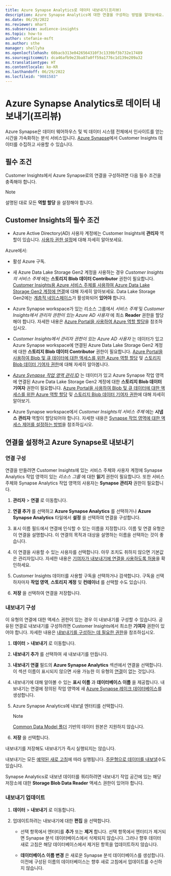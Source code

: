 ```yaml
---
title: Azure Synapse Analytics로 데이터 내보내기(프리뷰)
description: Azure Synapse Analytics에 대한 연결을 구성하는 방법을 알아보세요.
ms.date: 06/29/2022
ms.reviewer: mhart
ms.subservice: audience-insights
ms.topic: how-to
author: stefanie-msft
ms.author: sthe
manager: shellyha
ms.openlocfilehash: 60bacb313e0426564310f3c1339bf3b732e17489
ms.sourcegitcommit: dca46afb9e23ba87a0ff59a1776c1d139e209a32
ms.translationtype: HT
ms.contentlocale: ko-KR
ms.lasthandoff: 06/29/2022
ms.locfileid: "9081583"
---
```

# <a name="export-data-to-azure-synapse-analytics-preview"></a>Azure Synapse Analytics로 데이터 내보내기(프리뷰)

Azure Synapse은 데이터 웨어하우스 및 빅 데이터 시스템 전체에서 인사이트를 얻는 시간을 가속화하는 분석 서비스입니다. [Azure Synapse](/azure/synapse-analytics/overview-what-is)에서 Customer Insights 데이터를 수집하고 사용할 수 있습니다.

## <a name="prerequisites"></a>필수 조건

Customer Insights에서 Azure Synapse로의 연결을 구성하려면 다음 필수 조건을 충족해야 합니다.

> [!NOTE]
> 설명된 대로 모든 **역할 할당** 을 설정해야 합니다.  

## <a name="prerequisites-in-customer-insights"></a>Customer Insights의 필수 조건

* Azure Active Directory(AD) 사용자 계정에는 Customer Insights에 **관리자** 역할이 있습니다. [사용자 권한 설정](permissions.md#assign-roles-and-permissions)에 대해 자세히 알아보세요.

Azure에서: 

- 활성 Azure 구독.

- 새 Azure Data Lake Storage Gen2 계정을 사용하는 경우 *Customer Insights의 서비스 주체* 에는 **스토리지 Blob 데이터 Contributor** 권한이 필요합니다. [Customer Insights용 Azure 서비스 주체를 사용하여 Azure Data Lake Storage Gen2 계정에 연결](connect-service-principal.md)에 대해 자세히 알아보세요. Data Lake Storage Gen2에는 [계층적 네임스페이스](/azure/storage/blobs/data-lake-storage-namespace)가 활성화되어 **있어야** 합니다.

- Azure Synapse workspace가 있는 리소스 그룹에서 *서비스 주체* 및 *Customer Insights에서 관리자 권한이 있는 Azure AD 사용자* 에 최소 **Reader** 권한을 할당해야 합니다. 자세한 내용은 [Azure Portal을 사용하여 Azure 역할 할당](/azure/role-based-access-control/role-assignments-portal)을 참조하십시오.

- *Customer Insights에서 관리자 권한이 있는 Azure AD 사용자* 는 데이터가 있고 Azure Synapse workspace에 연결된 Azure Data Lake Storage Gen2 계정에 대한 **스토리지 Blob 데이터 Contributor** 권한이 필요합니다. [Azure Portal을 사용하여 Blob 및 큐 데이터에 대한 액세스를 위한 Azure 역할 할당](/azure/storage/common/storage-auth-aad-rbac-portal) 및 [스토리지 Blob 데이터 기여자 권한](/azure/role-based-access-control/built-in-roles#storage-blob-data-contributor)에 대해 자세히 알아봅니다.

- *[Azure Synapse 작업 영역 관리 ID](/azure/synapse-analytics/security/synapse-workspace-managed-identity)* 는 데이터가 있고 Azure Synapse 작업 영역에 연결된 Azure Data Lake Storage Gen2 계정에 대한 **스토리지 Blob 데이터 기여자** 권한이 필요합니다. [Azure Portal을 사용하여 Blob 및 큐 데이터에 대한 액세스를 위한 Azure 역할 할당](/azure/storage/common/storage-auth-aad-rbac-portal) 및 [스토리지 Blob 데이터 기여자 권한](/azure/role-based-access-control/built-in-roles#storage-blob-data-contributor)에 대해 자세히 알아보기.

- Azure Synapse workspace에서 *Customer Insights의 서비스 주체* 에는 **시냅스 관리자** 역할이 할당되어야 합니다. 자세한 내용은 [Synapse 작업 영역에 대한 액세스 제어를 설정하는 방법](/azure/synapse-analytics/security/how-to-set-up-access-control)을 참조하십시오.

## <a name="set-up-the-connection-and-export-to-azure-synapse"></a>연결을 설정하고 Azure Synapse로 내보내기

### <a name="configure-a-connection"></a>연결 구성

연결을 만들려면 Customer Insights에 있는 서비스 주체와 사용자 계정에 Synapse Analytics 작업 영역이 있는 *리소스 그룹* 에 대한 **읽기** 권한이 필요합니다. 또한 서비스 주체와 Synapse Analytics 작업 영역의 사용자는 **Synapse 관리자** 권한이 필요합니다. 

1. **관리자** > **연결** 로 이동합니다.

1. **연결 추가** 를 선택하고 **Azure Synapse Analytics** 를 선택하거나 **Azure Synapse Analytics** 타일에서 **설정** 을 선택하여 연결을 구성합니다.

1. 표시 이름 필드에서 연결에 인식할 수 있는 이름을 지정합니다. 이름 및 연결 유형은 이 연결을 설명합니다. 이 연결의 목적과 대상을 설명하는 이름을 선택하는 것이 좋습니다.

1. 이 연결을 사용할 수 있는 사용자를 선택합니다. 아무 조치도 취하지 않으면 기본값은 관리자입니다. 자세한 내용은 [기여자가 내보내기에 연결을 사용하도록 허용](connections.md#allow-contributors-to-use-a-connection-for-exports)을 확인하세요.

1. Customer Insights 데이터를 사용할 구독을 선택하거나 검색합니다. 구독을 선택하자마자 **작업 영역**, **스토리지 계정** 및 **컨테이너** 를 선택할 수도 있습니다.

1. **저장** 을 ​​선택하여 연결을 저장합니다.

### <a name="configure-an-export"></a>내보내기 구성

이 유형의 연결에 대한 액세스 권한이 있는 경우 이 내보내기를 구성할 수 있습니다. 공유된 연결로 내보내기를 구성하려면 Customer Insights에서 최소한 **기여자** 권한이 있어야 합니다. 자세한 내용은 [내보내기를 구성하는 데 필요한 권한](export-destinations.md#set-up-a-new-export)을 참조하십시오.

1. **데이터** > **내보내기** 로 이동합니다.

1. **내보내기 추가** 를 선택하여 새 내보내기를 만듭니다.

1. **내보내기 연결** 필드의 **Azure Synapse Analytics** 섹션에서 연결을 선택합니다. 이 섹션 이름이 표시되지 않으면 사용 가능한 이 유형의 [연결](connections.md)이 없는 것입니다.

1. 내보내기에 대해 알아볼 수 있는 **표시 이름** 과 **데이터베이스 이름** 을 제공합니다. 내보내기는 연결에 정의된 작업 영역에 새 [Azure Synapse 레이크 데이터베이스](/azure/synapse-analytics/database-designer/concepts-lake-database)를 생성합니다.

1. Azure Synapse Analytics에 내보낼 엔터티를 선택합니다.
   > [!NOTE]
   > [Common Data Model 폴더](connect-common-data-model.md) 기반의 데이터 원본은 지원하지 않습니다.

1. **저장** 을 선택합니다.

내보내기를 저장해도 내보내기가 즉시 실행되지는 않습니다.

내보내기는 모든 [예약된 새로 고침](system.md#schedule-tab)에 따라 실행됩니다. [주문형으로 데이터를 내보낼](export-destinations.md#run-exports-on-demand)수도 있습니다.

Synapse Analytics로 내보낸 데이터를 쿼리하려면 내보내기 작업 공간에 있는 해당 저장소에 대한 **Storage Blob Data Reader** 액세스 권한이 있어야 합니다. 

### <a name="update-an-export"></a>내보내기 업데이트

1. **데이터** > **내보내기** 로 이동합니다.

1. 업데이트하려는 내보내기에 대한 **편집** 을 선택합니다.

   - 선택 항목에서 엔터티를 **추가** 또는 **제거** 합니다. 선택 항목에서 엔터티가 제거되면 Synapse 분석 데이터베이스에서 삭제되지 않습니다. 그러나 향후 데이터 새로 고침은 해당 데이터베이스에서 제거된 항목을 업데이트하지 않습니다.

   - **데이터베이스 이름 변경** 은 새로운 Synapse 분석 데이터베이스를 생성합니다. 이전에 구성된 이름의 데이터베이스는 향후 새로 고침에서 업데이트를 수신하지 않습니다.
